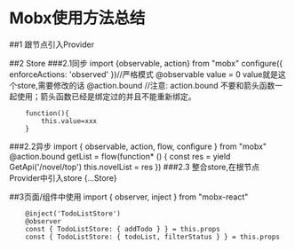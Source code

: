 Mobx使用方法总结
=====
 ##1 跟节点引入Provider
        
 ##2 Store
 ###2.1同步
        import {observable, action} from "mobx"
        configure({ enforceActions: 'observed' })//严格模式
        @observable value = 0
        value就是这个store,需要修改的话
        @action.bound
        //注意: action.bound 不要和箭头函数一起使用；箭头函数已经是绑定过的并且不能重新绑定。
                       
        function(){
            this.value=xxx
        }
 ###2.2异步
        import { observable, action, flow, configure } from "mobx"
        @action.bound
        getList = flow(function* () {
            const res = yield GetApi('/novel/top')
            this.novelList = res
        })
 ###2.3
        整合store,在根节点Provider中引入store {...Store}
        
 ##3页面/组件中使用
        import { observer, inject } from "mobx-react"
        
        @inject('TodoListStore')
        @observer
        const { TodoListStore: { addTodo } } = this.props
        const { TodoListStore: { todoList, filterStatus } } = this.props